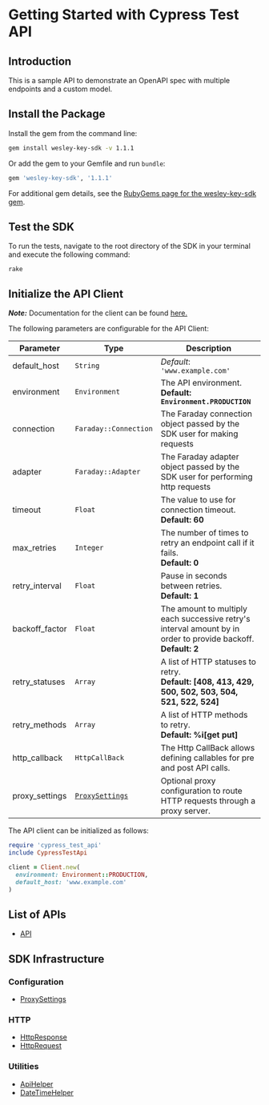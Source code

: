 
# Getting Started with Cypress Test API

## Introduction

This is a sample API to demonstrate an OpenAPI spec with multiple endpoints and a custom model.

## Install the Package

Install the gem from the command line:

```bash
gem install wesley-key-sdk -v 1.1.1
```

Or add the gem to your Gemfile and run `bundle`:

```ruby
gem 'wesley-key-sdk', '1.1.1'
```

For additional gem details, see the [RubyGems page for the wesley-key-sdk gem](https://rubygems.org/gems/wesley-key-sdk/versions/1.1.1).

## Test the SDK

To run the tests, navigate to the root directory of the SDK in your terminal and execute the following command:

```
rake
```

## Initialize the API Client

**_Note:_** Documentation for the client can be found [here.](https://www.github.com/ZahraN444/wesley-key-ruby-sdk/tree/1.1.1/doc/client.md)

The following parameters are configurable for the API Client:

| Parameter | Type | Description |
|  --- | --- | --- |
| default_host | `String` | *Default*: `'www.example.com'` |
| environment | `Environment` | The API environment. <br> **Default: `Environment.PRODUCTION`** |
| connection | `Faraday::Connection` | The Faraday connection object passed by the SDK user for making requests |
| adapter | `Faraday::Adapter` | The Faraday adapter object passed by the SDK user for performing http requests |
| timeout | `Float` | The value to use for connection timeout. <br> **Default: 60** |
| max_retries | `Integer` | The number of times to retry an endpoint call if it fails. <br> **Default: 0** |
| retry_interval | `Float` | Pause in seconds between retries. <br> **Default: 1** |
| backoff_factor | `Float` | The amount to multiply each successive retry's interval amount by in order to provide backoff. <br> **Default: 2** |
| retry_statuses | `Array` | A list of HTTP statuses to retry. <br> **Default: [408, 413, 429, 500, 502, 503, 504, 521, 522, 524]** |
| retry_methods | `Array` | A list of HTTP methods to retry. <br> **Default: %i[get put]** |
| http_callback | `HttpCallBack` | The Http CallBack allows defining callables for pre and post API calls. |
| proxy_settings | [`ProxySettings`](https://www.github.com/ZahraN444/wesley-key-ruby-sdk/tree/1.1.1/doc/proxy-settings.md) | Optional proxy configuration to route HTTP requests through a proxy server. |

The API client can be initialized as follows:

```ruby
require 'cypress_test_api'
include CypressTestApi

client = Client.new(
  environment: Environment::PRODUCTION,
  default_host: 'www.example.com'
)
```

## List of APIs

* [API](https://www.github.com/ZahraN444/wesley-key-ruby-sdk/tree/1.1.1/doc/controllers/api.md)

## SDK Infrastructure

### Configuration

* [ProxySettings](https://www.github.com/ZahraN444/wesley-key-ruby-sdk/tree/1.1.1/doc/proxy-settings.md)

### HTTP

* [HttpResponse](https://www.github.com/ZahraN444/wesley-key-ruby-sdk/tree/1.1.1/doc/http-response.md)
* [HttpRequest](https://www.github.com/ZahraN444/wesley-key-ruby-sdk/tree/1.1.1/doc/http-request.md)

### Utilities

* [ApiHelper](https://www.github.com/ZahraN444/wesley-key-ruby-sdk/tree/1.1.1/doc/api-helper.md)
* [DateTimeHelper](https://www.github.com/ZahraN444/wesley-key-ruby-sdk/tree/1.1.1/doc/date-time-helper.md)

